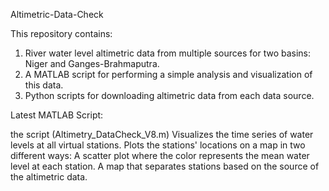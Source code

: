 Altimetric-Data-Check


This repository contains:
1. River water level altimetric data from multiple sources for two basins: Niger and Ganges-Brahmaputra.
2. A MATLAB script for performing a simple analysis and visualization of this data.
3. Python scripts for downloading altimetric data from each data source.


Latest MATLAB Script:

the script (Altimetry_DataCheck_V8.m) Visualizes the time series of water levels at all virtual stations. Plots the stations' locations on a map in two different ways:
A scatter plot where the color represents the mean water level at each station.
A map that separates stations based on the source of the altimetric data.
